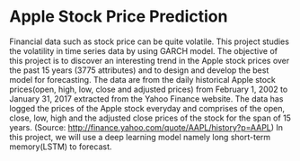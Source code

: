 # Apple Stock Price Prediction
Financial data such as stock price can be quite volatile. This project studies the volatility in time series data by using GARCH model. The objective of this project is to discover an interesting trend in the Apple stock prices over the past 15 years (3775 attributes) and to design and develop the best model for forecasting. The data are from the daily historical Apple stock prices(open, high, low, close and adjusted prices) from February 1, 2002 to January 31, 2017 extracted from the Yahoo Finance website. The data has logged the prices of the Apple stock everyday and comprises of the open, close, low, high and the adjusted close prices of the stock for the span of 15 years. (Source: http://finance.yahoo.com/quote/AAPL/history?p=AAPL) In this project, we will use a deep learning model namely long short-term memory(LSTM) to forecast. 
